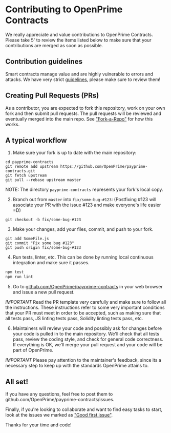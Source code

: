 Contributing to OpenPrime Contracts
=======

We really appreciate and value contributions to OpenPrime Contracts. Please take 5' to review the items listed below to make sure that your contributions are merged as soon as possible.

## Contribution guidelines

Smart contracts manage value and are highly vulnerable to errors and attacks. We have very strict [guidelines], please make sure to review them!

## Creating Pull Requests (PRs)

As a contributor, you are expected to fork this repository, work on your own fork and then submit pull requests. The pull requests will be reviewed and eventually merged into the main repo. See ["Fork-a-Repo"](https://help.github.com/articles/fork-a-repo/) for how this works.

## A typical workflow

1) Make sure your fork is up to date with the main repository:

```
cd payprime-contracts
git remote add upstream https://github.com/OpenPrime/payprime-contracts.git
git fetch upstream
git pull --rebase upstream master
```
NOTE: The directory `payprime-contracts` represents your fork's local copy.

2) Branch out from `master` into `fix/some-bug-#123`:
(Postfixing #123 will associate your PR with the issue #123 and make everyone's life easier =D)
```
git checkout -b fix/some-bug-#123
```

3) Make your changes, add your files, commit, and push to your fork.

```
git add SomeFile.js
git commit "Fix some bug #123"
git push origin fix/some-bug-#123
```

4) Run tests, linter, etc. This can be done by running local continuous integration and make sure it passes.

```bash
npm test
npm run lint
```

5) Go to [github.com/OpenPrime/payprime-contracts](https://github.com/OpenPrime/payprime-contracts) in your web browser and issue a new pull request.

*IMPORTANT* Read the PR template very carefully and make sure to follow all the instructions. These instructions
refer to some very important conditions that your PR must meet in order to be accepted, such as making sure that all tests pass, JS linting tests pass, Solidity linting tests pass, etc.

6) Maintainers will review your code and possibly ask for changes before your code is pulled in to the main repository. We'll check that all tests pass, review the coding style, and check for general code correctness. If everything is OK, we'll merge your pull request and your code will be part of OpenPrime.

*IMPORTANT* Please pay attention to the maintainer's feedback, since its a necessary step to keep up with the standards OpenPrime attains to.

## All set!

If you have any questions, feel free to post them to github.com/OpenPrime/payprime-contracts/issues.

Finally, if you're looking to collaborate and want to find easy tasks to start, look at the issues we marked as ["Good first issue"](https://github.com/OpenPrime/payprime-contracts/labels/good%20first%20issue).

Thanks for your time and code!

[guidelines]: GUIDELINES.md
